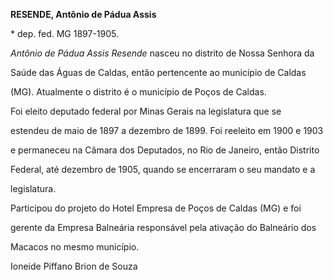 **RESENDE, Antônio de Pádua Assis**



\* dep. fed. MG 1897-1905.



*Antônio de Pádua Assis Resende* nasceu no distrito de Nossa Senhora da

Saúde das Águas de Caldas, então pertencente ao município de Caldas

(MG). Atualmente o distrito é o município de Poços de Caldas.



Foi eleito deputado federal por Minas Gerais na legislatura que se

estendeu de maio de 1897 a dezembro de 1899. Foi reeleito em 1900 e 1903

e permaneceu na Câmara dos Deputados, no Rio de Janeiro, então Distrito

Federal, até dezembro de 1905, quando se encerraram o seu mandato e a

legislatura.



Participou do projeto do Hotel Empresa de Poços de Caldas (MG) e foi

gerente da Empresa Balneária responsável pela ativação do Balneário dos

Macacos no mesmo município.



Ioneide Piffano Brion de Souza



 



